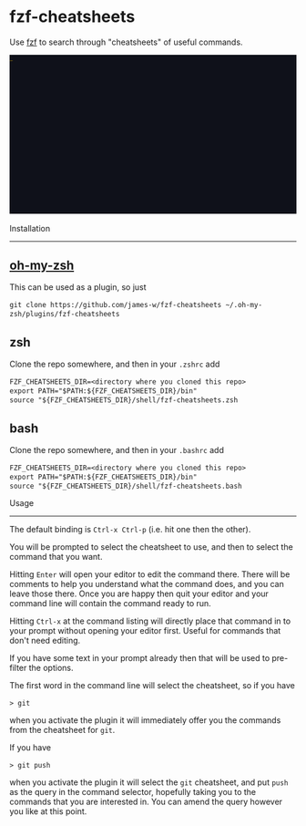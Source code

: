 fzf-cheatsheets
===============

Use [fzf](https://github.com/junegunn/fzf) to search through "cheatsheets" of
useful commands.

![Demo of the features, showing selecting commands from the cheatsheets in various ways](demo.gif?raw=true "Demo")

Installation
__________________

[oh-my-zsh](https://github.com/ohmyzsh/ohmyzsh)
-----------------------------------------------

This can be used as a plugin, so just

    git clone https://github.com/james-w/fzf-cheatsheets ~/.oh-my-zsh/plugins/fzf-cheatsheets

zsh
---

Clone the repo somewhere, and then in your `.zshrc` add

    FZF_CHEATSHEETS_DIR=<directory where you cloned this repo>
    export PATH="$PATH:${FZF_CHEATSHEETS_DIR}/bin"
    source "${FZF_CHEATSHEETS_DIR}/shell/fzf-cheatsheets.zsh

bash
----

Clone the repo somewhere, and then in your `.bashrc` add

    FZF_CHEATSHEETS_DIR=<directory where you cloned this repo>
    export PATH="$PATH:${FZF_CHEATSHEETS_DIR}/bin"
    source "${FZF_CHEATSHEETS_DIR}/shell/fzf-cheatsheets.bash

Usage
___________

The default binding is `Ctrl-x Ctrl-p` (i.e. hit one then the other).

You will be prompted to select the cheatsheet to use, and then to select
the command that you want.

Hitting `Enter` will open your editor to edit the command there. There
will be comments to help you understand what the command does, and you
can leave those there. Once you are happy then quit your editor and
your command line will contain the command ready to run.

Hitting `Ctrl-x` at the command listing will directly place that command
in to your prompt without opening your editor first. Useful for commands
that don't need editing.

If you have some text in your prompt already then that will be used to
pre-filter the options.

The first word in the command line will select the cheatsheet, so if you have

    > git 

when you activate the plugin it will immediately offer you the commands from
the cheatsheet for `git`.

If you have

    > git push

when you activate the plugin it will select the `git` cheatsheet, and put
`push` as the query in the command selector, hopefully taking you to the
commands that you are interested in. You can amend the query however you like
at this point.
